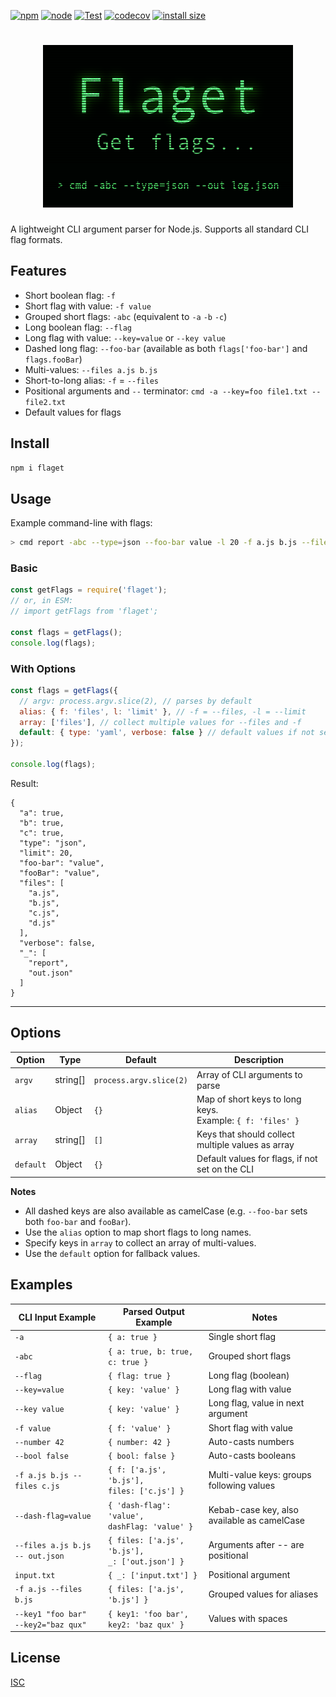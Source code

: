 [![npm](https://img.shields.io/npm/v/flaget?logo=npm&color=brightgreen "npm package")](https://www.npmjs.com/package/ansis "download npm package")
[![node](https://img.shields.io/node/v/flaget)](https://nodejs.org)
[![Test](https://github.com/webdiscus/flaget/actions/workflows/test.yml/badge.svg)](https://github.com/webdiscus/flaget/actions/workflows/test.yml)
[![codecov](https://codecov.io/gh/webdiscus/flaget/graph/badge.svg?token=ETZKAUG7D3)](https://codecov.io/gh/webdiscus/flaget)
[![install size](https://packagephobia.com/badge?p=flaget)](https://packagephobia.com/result?p=flaget)

<h1 align="center">
  <img width="400" src="docs/logo.png" alt="Flaget">
</h1>

A lightweight CLI argument parser for Node.js.
Supports all standard CLI flag formats.

## Features

- Short boolean flag: `-f`
- Short flag with value: `-f value`
- Grouped short flags: `-abc` (equivalent to `-a` `-b` `-c`)
- Long boolean flag: `--flag`
- Long flag with value: `--key=value` or `--key value`
- Dashed long flag: `--foo-bar` (available as both `flags['foo-bar']` and `flags.fooBar`)
- Multi-values: `--files a.js b.js`
- Short-to-long alias: `-f` = `--files`
- Positional arguments and `--` terminator: `cmd -a --key=foo file1.txt -- file2.txt`
- Default values for flags

## Install

```bash
npm i flaget
```

## Usage

Example command-line with flags:
```bash
> cmd report -abc --type=json --foo-bar value -l 20 -f a.js b.js --files c.js d.js -- out.json
```

### Basic

```js
const getFlags = require('flaget');
// or, in ESM:
// import getFlags from 'flaget';

const flags = getFlags();
console.log(flags);
```

### With Options

```js
const flags = getFlags({
  // argv: process.argv.slice(2), // parses by default
  alias: { f: 'files', l: 'limit' }, // -f = --files, -l = --limit
  array: ['files'], // collect multiple values for --files and -f
  default: { type: 'yaml', verbose: false } // default values if not set in CLI
});

console.log(flags);
```

Result:

```json5
{
  "a": true,
  "b": true,
  "c": true,
  "type": "json",
  "limit": 20,
  "foo-bar": "value",
  "fooBar": "value",
  "files": [
    "a.js",
    "b.js",
    "c.js",
    "d.js"
  ],
  "verbose": false,
  "_": [
    "report",
    "out.json"
  ]
}
```

---

## Options

| Option     | Type       | Default                  | Description                                                  |
|------------|------------| ------------------------ |--------------------------------------------------------------|
| `argv`     | string[]   | `process.argv.slice(2)`  | Array of CLI arguments to parse                              |
| `alias`    | Object     | `{}`                     | Map of short keys to long keys.<br>Example: `{ f: 'files' }` |
| `array`    | string[]   | `[]`                     | Keys that should collect multiple values as array            |
| `default`  | Object     | `{}`                     | Default values for flags, if not set on the CLI              |

**Notes**

- All dashed keys are also available as camelCase (e.g. `--foo-bar` sets both `foo-bar` and `fooBar`).
- Use the `alias` option to map short flags to long names.
- Specify keys in `array` to collect an array of multi-values.
- Use the `default` option for fallback values.


## Examples

| CLI Input Example                        | Parsed Output Example                              | Notes                                       |
|------------------------------------------|----------------------------------------------------|---------------------------------------------|
| `-a`                                     | `{ a: true }`                                      | Single short flag                           |
| `-abc`                                   | `{ a: true, b: true, c: true }`                    | Grouped short flags                         |
| `--flag`                                 | `{ flag: true }`                                   | Long flag (boolean)                         |
| `--key=value`                            | `{ key: 'value' }`                                 | Long flag with value                        |
| `--key value`                            | `{ key: 'value' }`                                 | Long flag, value in next argument           |
| `-f value`                               | `{ f: 'value' }`                                   | Short flag with value                       |
| `--number 42`                            | `{ number: 42 }`                                   | Auto-casts numbers                          |
| `--bool false`                           | `{ bool: false }`                                  | Auto-casts booleans                         |
| `-f a.js b.js --files c.js`              | `{ f: ['a.js', 'b.js'],`<br>`files: ['c.js'] }`    | Multi-value keys: groups following values   |
| `--dash-flag=value`                      | `{ 'dash-flag': 'value',`<br>`dashFlag: 'value' }` | Kebab-case key, also available as camelCase |
| `--files a.js b.js -- out.json`          | `{ files: ['a.js', 'b.js'],`<br>`_: ['out.json'] }`    | Arguments after -- are positional           |
| `input.txt`                              | `{ _: ['input.txt'] }`                             | Positional argument                         |
| `-f a.js --files b.js`                   | `{ files: ['a.js', 'b.js'] }`                      | Grouped values for aliases                  |
| `--key1 "foo bar"`<br>`--key2="baz qux"` | `{ key1: 'foo bar',`<br>`key2: 'baz qux' }`        | Values with spaces                          |


## License

[ISC](https://github.com/webdiscus/flaget/blob/master/LICENSE)